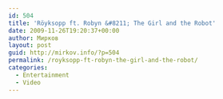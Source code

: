 ```yaml
---
id: 504
title: 'Röyksopp ft. Robyn &#8211; The Girl and the Robot'
date: 2009-11-26T19:20:37+00:00
author: Мирков
layout: post
guid: http://mirkov.info/?p=504
permalink: /royksopp-ft-robyn-the-girl-and-the-robot/
categories:
  - Entertainment
  - Video
---
```

